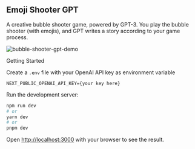 

## Emoji Shooter GPT

A creative bubble shooter game, powered by GPT-3. You play the bubble shooter (with emojis), and GPT writes a story according to your game process.

![bubble-shooter-gpt-demo](https://user-images.githubusercontent.com/16827269/231067609-d2eff70e-8fbf-432c-9e75-ec2ac076e27d.gif)

Getting Started

Create a `.env` file with your OpenAI API key as environment variable
```
NEXT_PUBLIC_OPENAI_API_KEY={your key here}
```

Run the development server:

```bash
npm run dev
# or
yarn dev
# or
pnpm dev
```

Open [http://localhost:3000](http://localhost:3000) with your browser to see the result.
